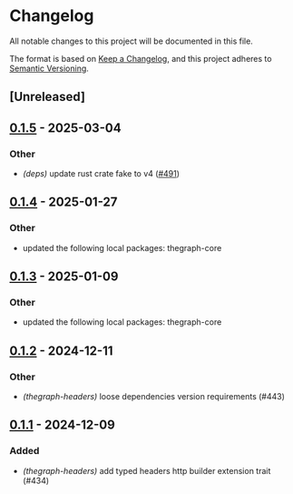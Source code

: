 # Changelog

All notable changes to this project will be documented in this file.

The format is based on [Keep a Changelog](https://keepachangelog.com/en/1.0.0/),
and this project adheres to [Semantic Versioning](https://semver.org/spec/v2.0.0.html).

## [Unreleased]

## [0.1.5](https://github.com/edgeandnode/toolshed/compare/thegraph-headers-v0.1.4...thegraph-headers-v0.1.5) - 2025-03-04

### Other

- *(deps)* update rust crate fake to v4 ([#491](https://github.com/edgeandnode/toolshed/pull/491))

## [0.1.4](https://github.com/edgeandnode/toolshed/compare/thegraph-headers-v0.1.3...thegraph-headers-v0.1.4) - 2025-01-27

### Other

- updated the following local packages: thegraph-core


## [0.1.3](https://github.com/edgeandnode/toolshed/compare/thegraph-headers-v0.1.2...thegraph-headers-v0.1.3) - 2025-01-09

### Other

- updated the following local packages: thegraph-core

## [0.1.2](https://github.com/edgeandnode/toolshed/compare/thegraph-headers-v0.1.1...thegraph-headers-v0.1.2) - 2024-12-11

### Other

- *(thegraph-headers)* loose dependencies version requirements (#443)

## [0.1.1](https://github.com/edgeandnode/toolshed/compare/thegraph-headers-v0.1.0...thegraph-headers-v0.1.1) - 2024-12-09

### Added

- *(thegraph-headers)* add typed headers http builder extension trait (#434)
